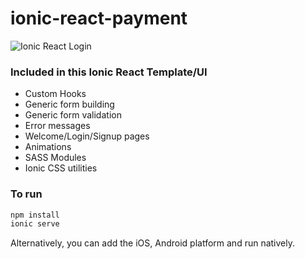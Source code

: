 # ionic-react-payment

![Ionic React Login](https://repository-images.githubusercontent.com/360816708/f0c0ad80-a420-11eb-9bb9-0731974f863e)

### Included in this Ionic React Template/UI
* Custom Hooks
* Generic form building
* Generic form validation
* Error messages
* Welcome/Login/Signup pages
* Animations
* SASS Modules
* Ionic CSS utilities

### To run

```javascript
npm install
ionic serve
```

Alternatively, you can add the iOS, Android platform and run natively.

